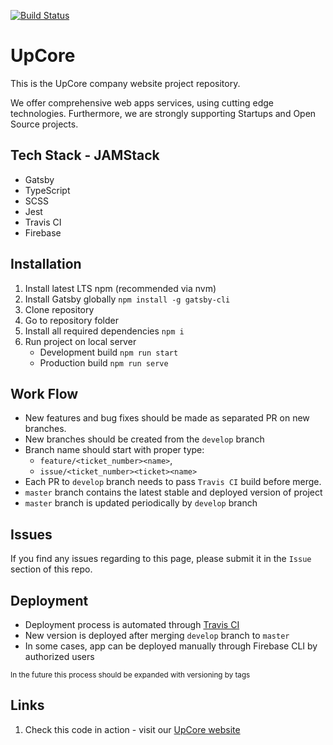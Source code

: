 [![Build Status](https://travis-ci.com/UpCore/webpage.svg?branch=develop)](https://travis-ci.com/UpCore/webpage)

# UpCore
This is the UpCore company website project repository.

We offer comprehensive web apps services, using cutting edge technologies.
Furthermore, we are strongly supporting Startups and Open Source projects.

## Tech Stack - JAMStack
- Gatsby
- TypeScript
- SCSS
- Jest
- Travis CI
- Firebase

## Installation
1. Install latest LTS npm (recommended via nvm)
2. Install Gatsby globally `npm install -g gatsby-cli`
3. Clone repository
4. Go to repository folder
5. Install all required dependencies `npm i`
6. Run project on local server
    * Development build `npm run start`
    * Production build `npm run serve`
    
## Work Flow
- New features and bug fixes should be made as separated PR on new branches.
- New branches should be created from the `develop` branch
- Branch name should start with proper type:
  * `feature/<ticket_number><name>`, 
  * `issue/<ticket_number><ticket><name>`
- Each PR to `develop` branch needs to pass `Travis CI` build before merge.
- `master` branch contains the latest stable and deployed version of project 
- `master` branch is updated periodically by `develop` branch

## Issues
If you find any issues regarding to this page, please submit it in the `Issue`
section of this repo. 

## Deployment
- Deployment process is automated through [Travis CI](https://travis-ci.com)
- New version is deployed after merging `develop` branch to `master`
- In some cases, app can be deployed manually through Firebase CLI by authorized users

<sup>In the future this process should be expanded with versioning by tags</sup>

## Links
1. Check this code in action - visit our [UpCore website](https://upcore-landing.web.app)